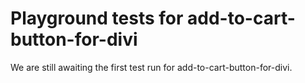 # Playground tests for add-to-cart-button-for-divi
We are still awaiting the first test run for add-to-cart-button-for-divi.

